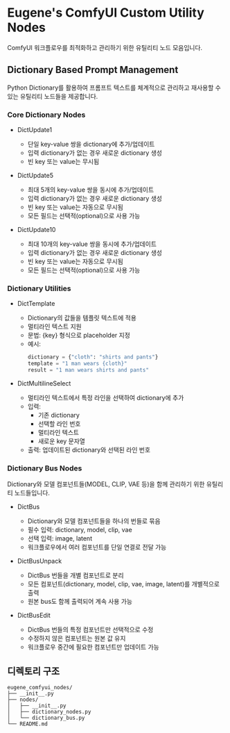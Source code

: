 # Eugene's ComfyUI Custom Utility Nodes

ComfyUI 워크플로우를 최적화하고 관리하기 위한 유틸리티 노드 모음입니다.

## Dictionary Based Prompt Management
Python Dictionary를 활용하여 프롬프트 텍스트를 체계적으로 관리하고 재사용할 수 있는 유틸리티 노드들을 제공합니다.

### Core Dictionary Nodes
- DictUpdate1
  - 단일 key-value 쌍을 dictionary에 추가/업데이트
  - 입력 dictionary가 없는 경우 새로운 dictionary 생성
  - 빈 key 또는 value는 무시됨

- DictUpdate5
  - 최대 5개의 key-value 쌍을 동시에 추가/업데이트 
  - 입력 dictionary가 없는 경우 새로운 dictionary 생성
  - 빈 key 또는 value는 자동으로 무시됨
  - 모든 필드는 선택적(optional)으로 사용 가능

- DictUpdate10
  - 최대 10개의 key-value 쌍을 동시에 추가/업데이트
  - 입력 dictionary가 없는 경우 새로운 dictionary 생성
  - 빈 key 또는 value는 자동으로 무시됨
  - 모든 필드는 선택적(optional)으로 사용 가능

### Dictionary Utilities
- DictTemplate
  - Dictionary의 값들을 템플릿 텍스트에 적용
  - 멀티라인 텍스트 지원
  - 문법: {key} 형식으로 placeholder 지정
  - 예시:
    ```python
    dictionary = {"cloth": "shirts and pants"}
    template = "1 man wears {cloth}"
    result = "1 man wears shirts and pants"
    ```

- DictMultilineSelect
  - 멀티라인 텍스트에서 특정 라인을 선택하여 dictionary에 추가
  - 입력:
    - 기존 dictionary
    - 선택할 라인 번호
    - 멀티라인 텍스트
    - 새로운 key 문자열
  - 출력: 업데이트된 dictionary와 선택된 라인 번호

### Dictionary Bus Nodes
Dictionary와 모델 컴포넌트들(MODEL, CLIP, VAE 등)을 함께 관리하기 위한 유틸리티 노드들입니다.

- DictBus
  - Dictionary와 모델 컴포넌트들을 하나의 번들로 묶음
  - 필수 입력: dictionary, model, clip, vae
  - 선택 입력: image, latent
  - 워크플로우에서 여러 컴포넌트를 단일 연결로 전달 가능

- DictBusUnpack
  - DictBus 번들을 개별 컴포넌트로 분리
  - 모든 컴포넌트(dictionary, model, clip, vae, image, latent)를 개별적으로 출력
  - 원본 bus도 함께 출력되어 계속 사용 가능

- DictBusEdit
  - DictBus 번들의 특정 컴포넌트만 선택적으로 수정
  - 수정하지 않은 컴포넌트는 원본 값 유지
  - 워크플로우 중간에 필요한 컴포넌트만 업데이트 가능

## 디렉토리 구조
```
eugene_comfyui_nodes/
├── __init__.py
├── nodes/
│   ├── __init__.py
│   ├── dictionary_nodes.py
│   └── dictionary_bus.py
└── README.md
```